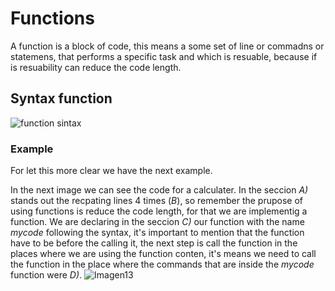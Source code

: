 # Functions

A function is a block of code, this means a some set of line or commadns or statemens, that performs a specific task and which is resuable, because if is resuability can reduce the code length.
## Syntax function 

![function sintax](https://user-images.githubusercontent.com/114703394/201233273-006d9591-f951-43b7-8d5d-62afa519062b.png)

### Example 

For let this more clear we have the next example.

In the next image we can see the code for a calculater. In the seccion *A)* stands out the recpating lines 4 times (*B*), so remember the prupose of using functions is reduce the code length, for that we are implementig a function. We are declaring in the seccion *C)*  our function with the name *mycode* following the syntax, it's important to mention that the function have to be before the calling it, the next step is call the function in the places where we are using the function conten, it's means we need to call the function in the place where the commands that are inside the *mycode* function were *D)*.
![Imagen13](https://user-images.githubusercontent.com/114703394/201232760-df669664-a535-44ac-8c87-0198ab0dd3e8.png)


 
